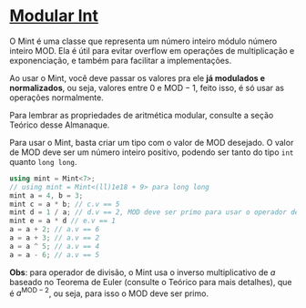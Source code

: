 # [Modular Int](mint.cpp)

O Mint é uma classe que representa um número inteiro módulo número inteiro $\text{MOD}$. Ela é útil para evitar overflow em operações de multiplicação e exponenciação, e também para facilitar a implementações.

Ao usar o Mint, você deve passar os valores pra ele **já modulados e normalizados**, ou seja, valores entre $0$ e $\text{MOD}-1$, feito isso, é só usar as operações normalmente.

Para lembrar as propriedades de aritmética modular, consulte a seção Teórico desse Almanaque.

Para usar o Mint, basta criar um tipo com o valor de $\text{MOD}$ desejado. O valor de $\text{MOD}$ deve ser um número inteiro positivo, podendo ser tanto do tipo `int` quanto `long long`.

```cpp
using mint = Mint<7>;
// using mint = Mint<(ll)1e18 + 9> para long long
mint a = 4, b = 3;
mint c = a * b; // c.v == 5
mint d = 1 / a; // d.v == 2, MOD deve ser primo para usar o operador de divisão
mint e = a * d // e.v == 1
a = a + 2; // a.v == 6
a = a + 3; // a.v == 2
a = a ^ 5; // a.v == 4
a = a - 6; // a.v == 5
```

**Obs**: para operador de divisão, o Mint usa o inverso multiplicativo de $a$ baseado no Teorema de Euler (consulte o Teórico para mais detalhes), que é $a^{\text{MOD}-2}$, ou seja, para isso o $\text{MOD}$ deve ser primo.